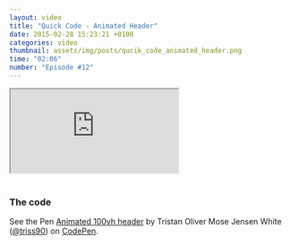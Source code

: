 ```yaml
---
layout: video
title: "Quick Code - Animated Header"
date: 2015-02-28 15:23:21 +0100
categories: video
thumbnail: assets/img/posts/qucik_code_animated_header.png
time: "02:06"
number: "Episode #12"
---
```


<div class="responsive-video">
   <iframe src="https://www.youtube.com/embed/aIJZEDYBTqc"></iframe>
</div>

<br>

### The code

<p data-height="268" data-theme-id="16012" data-slug-hash="MKLQBW" data-default-tab="result" data-user="triss90" class='codepen'>See the Pen <a href='http://codepen.io/triss90/pen/MKLQBW/'>Animated 100vh header</a> by Tristan Oliver Mose Jensen White (<a href='http://codepen.io/triss90'>@triss90</a>) on <a href='http://codepen.io'>CodePen</a>.</p>
<script async src="//assets.codepen.io/assets/embed/ei.js"></script>
